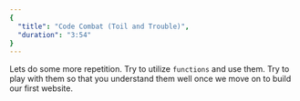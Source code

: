 ```yaml
---
{
  "title": "Code Combat (Toil and Trouble)",
  "duration": "3:54"
}
---
```


Lets do some more repetition.
Try to utilize `functions` and use them.
Try to play with them so that you understand them well once we move on to build our first website.
